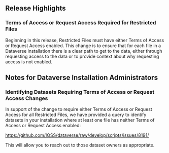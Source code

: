 ## Release Highlights

### Terms of Access or Request Access Required for Restricted Files

Beginning in this release, Restricted Files must have either Terms of Access or Request Access enabled. This change is to ensure that for each file in a Dataverse installation there is a clear path to get to the data, either through requesting access to the data or to provide context about why requesting access is not enabled.

## Notes for Dataverse Installation Administrators

### Identifying Datasets Requiring Terms of Access or Request Access Changes

In support of the change to require either Terms of Access or Request Access for all Restricted Files, we have provided a query to identify datasets in your installation where at least one file has neither Terms of Access or Request Access enabled:

https://github.com/IQSS/dataverse/raw/develop/scripts/issues/8191/

This will allow you to reach out to those dataset owners as appropriate.
